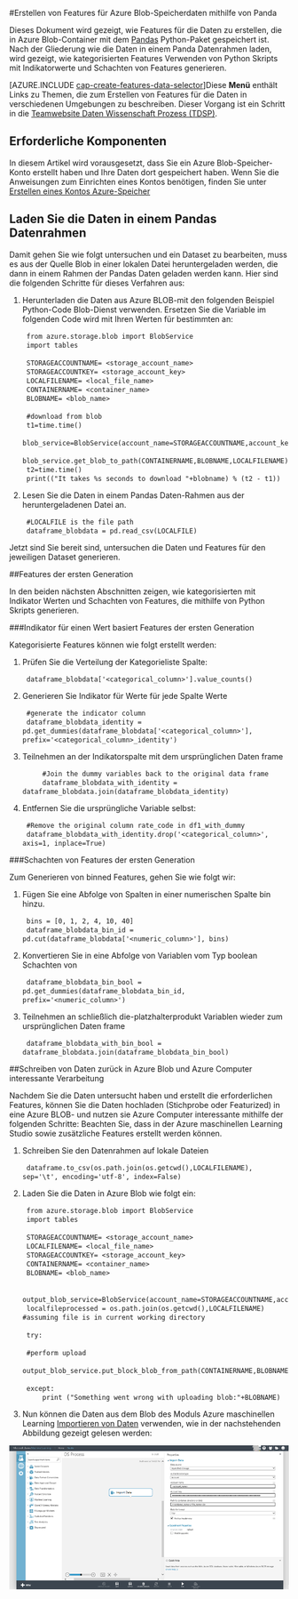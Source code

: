 <properties
    pageTitle="Erstellen von Features für Azure Blob-Speicherdaten mithilfe von Panda | Microsoft Azure"
    description="Informationen zum Erstellen von Features für die Daten, die in Azure Blob-Container mit dem Panda Python-Paket gespeichert ist."
    services="machine-learning,storage"
    documentationCenter=""
    authors="bradsev"
    manager="jhubbard"
    editor="cgronlun" />

<tags
    ms.service="machine-learning"
    ms.workload="data-services"
    ms.tgt_pltfrm="na"
    ms.devlang="na"
    ms.topic="article"
    ms.date="09/19/2016"
    ms.author="bradsev;garye" />

#<a name="create-features-for-azure-blob-storage-data-using-panda"></a>Erstellen von Features für Azure Blob-Speicherdaten mithilfe von Panda

Dieses Dokument wird gezeigt, wie Features für die Daten zu erstellen, die in Azure Blob-Container mit dem [Pandas](http://pandas.pydata.org/) Python-Paket gespeichert ist. Nach der Gliederung wie die Daten in einem Panda Datenrahmen laden, wird gezeigt, wie kategorisierten Features Verwenden von Python Skripts mit Indikatorwerte und Schachten von Features generieren.

[AZURE.INCLUDE [cap-create-features-data-selector](../../includes/cap-create-features-selector.md)]Diese **Menü** enthält Links zu Themen, die zum Erstellen von Features für die Daten in verschiedenen Umgebungen zu beschreiben. Dieser Vorgang ist ein Schritt in die [Teamwebsite Daten Wissenschaft Prozess (TDSP)](https://azure.microsoft.com/documentation/learning-paths/cortana-analytics-process/).


## <a name="prerequisites"></a>Erforderliche Komponenten

In diesem Artikel wird vorausgesetzt, dass Sie ein Azure Blob-Speicher-Konto erstellt haben und Ihre Daten dort gespeichert haben. Wenn Sie die Anweisungen zum Einrichten eines Kontos benötigen, finden Sie unter [Erstellen eines Kontos Azure-Speicher](../storage/storage-create-storage-account.md#create-a-storage-account)


## <a name="load-the-data-into-a-pandas-data-frame"></a>Laden Sie die Daten in einem Pandas Datenrahmen
Damit gehen Sie wie folgt untersuchen und ein Dataset zu bearbeiten, muss es aus der Quelle Blob in einer lokalen Datei heruntergeladen werden, die dann in einem Rahmen der Pandas Daten geladen werden kann. Hier sind die folgenden Schritte für dieses Verfahren aus:

1. Herunterladen die Daten aus Azure BLOB-mit den folgenden Beispiel Python-Code Blob-Dienst verwenden. Ersetzen Sie die Variable im folgenden Code wird mit Ihren Werten für bestimmten an:

        from azure.storage.blob import BlobService
        import tables

        STORAGEACCOUNTNAME= <storage_account_name>
        STORAGEACCOUNTKEY= <storage_account_key>
        LOCALFILENAME= <local_file_name>        
        CONTAINERNAME= <container_name>
        BLOBNAME= <blob_name>

        #download from blob
        t1=time.time()
        blob_service=BlobService(account_name=STORAGEACCOUNTNAME,account_key=STORAGEACCOUNTKEY)
        blob_service.get_blob_to_path(CONTAINERNAME,BLOBNAME,LOCALFILENAME)
        t2=time.time()
        print(("It takes %s seconds to download "+blobname) % (t2 - t1))


2. Lesen Sie die Daten in einem Pandas Daten-Rahmen aus der heruntergeladenen Datei an.

        #LOCALFILE is the file path
        dataframe_blobdata = pd.read_csv(LOCALFILE)

Jetzt sind Sie bereit sind, untersuchen die Daten und Features für den jeweiligen Dataset generieren.

##<a name="a-nameblob-featuregenafeature-generation"></a><a name="blob-featuregen"></a>Features der ersten Generation

In den beiden nächsten Abschnitten zeigen, wie kategorisierten mit Indikator Werten und Schachten von Features, die mithilfe von Python Skripts generieren.

###<a name="a-nameblob-countfeatureaindicator-value-based-feature-generation"></a><a name="blob-countfeature"></a>Indikator für einen Wert basiert Features der ersten Generation

Kategorisierte Features können wie folgt erstellt werden:

1. Prüfen Sie die Verteilung der Kategorieliste Spalte:

        dataframe_blobdata['<categorical_column>'].value_counts()

2. Generieren Sie Indikator für Werte für jede Spalte Werte

        #generate the indicator column
        dataframe_blobdata_identity = pd.get_dummies(dataframe_blobdata['<categorical_column>'], prefix='<categorical_column>_identity')

3. Teilnehmen an der Indikatorspalte mit dem ursprünglichen Daten frame

            #Join the dummy variables back to the original data frame
            dataframe_blobdata_with_identity = dataframe_blobdata.join(dataframe_blobdata_identity)

4. Entfernen Sie die ursprüngliche Variable selbst:

        #Remove the original column rate_code in df1_with_dummy
        dataframe_blobdata_with_identity.drop('<categorical_column>', axis=1, inplace=True)

###<a name="a-nameblob-binningfeatureabinning-feature-generation"></a><a name="blob-binningfeature"></a>Schachten von Features der ersten Generation

Zum Generieren von binned Features, gehen Sie wie folgt wir:

1. Fügen Sie eine Abfolge von Spalten in einer numerischen Spalte bin hinzu.

        bins = [0, 1, 2, 4, 10, 40]
        dataframe_blobdata_bin_id = pd.cut(dataframe_blobdata['<numeric_column>'], bins)

2. Konvertieren Sie in eine Abfolge von Variablen vom Typ boolean Schachten von

        dataframe_blobdata_bin_bool = pd.get_dummies(dataframe_blobdata_bin_id, prefix='<numeric_column>')

3. Teilnehmen an schließlich die-platzhalterprodukt Variablen wieder zum ursprünglichen Daten frame

        dataframe_blobdata_with_bin_bool = dataframe_blobdata.join(dataframe_blobdata_bin_bool)

##<a name="a-namesql-featuregenawriting-data-back-to-azure-blob-and-consuming-in-azure-machine-learning"></a><a name="sql-featuregen"></a>Schreiben von Daten zurück in Azure Blob und Azure Computer interessante Verarbeitung

Nachdem Sie die Daten untersucht haben und erstellt die erforderlichen Features, können Sie die Daten hochladen (Stichprobe oder Featurized) in eine Azure BLOB- und nutzen sie Azure Computer interessante mithilfe der folgenden Schritte: Beachten Sie, dass in der Azure maschinellen Learning Studio sowie zusätzliche Features erstellt werden können.
1. Schreiben Sie den Datenrahmen auf lokale Dateien

        dataframe.to_csv(os.path.join(os.getcwd(),LOCALFILENAME), sep='\t', encoding='utf-8', index=False)

2. Laden Sie die Daten in Azure Blob wie folgt ein:

        from azure.storage.blob import BlobService
        import tables

        STORAGEACCOUNTNAME= <storage_account_name>
        LOCALFILENAME= <local_file_name>
        STORAGEACCOUNTKEY= <storage_account_key>
        CONTAINERNAME= <container_name>
        BLOBNAME= <blob_name>

        output_blob_service=BlobService(account_name=STORAGEACCOUNTNAME,account_key=STORAGEACCOUNTKEY)    
        localfileprocessed = os.path.join(os.getcwd(),LOCALFILENAME) #assuming file is in current working directory

        try:

        #perform upload
        output_blob_service.put_block_blob_from_path(CONTAINERNAME,BLOBNAME,localfileprocessed)

        except:         
            print ("Something went wrong with uploading blob:"+BLOBNAME)

3. Nun können die Daten aus dem Blob des Moduls Azure maschinellen Learning [Importieren von Daten](https://msdn.microsoft.com/library/azure/4e1b0fe6-aded-4b3f-a36f-39b8862b9004/) verwenden, wie in der nachstehenden Abbildung gezeigt gelesen werden:

![Blob Reader](./media/machine-learning-data-science-process-data-blob/reader_blob.png)
